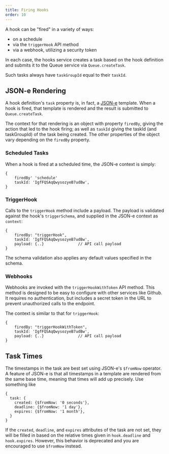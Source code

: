 ```yaml
---
title: Firing Hooks
order: 10
---
```


A hook can be "fired" in a variety of ways:

 * on a schedule
 * via the `triggerHook` API method
 * via a webhook, utilizing a security token

In each case, the hooks service creates a task based on the hook definition and
submits it to the Queue service via `Queue.createTask`.

Such tasks always have `taskGroupId` equal to their `taskId`.

## JSON-e Rendering

A hook definition's `task` property is, in fact, a
[JSON-e](https://taskcluster.github.io/json-e/) template.  When a hook is
fired, that template is rendered and the result is submitted to
`Queue.createTask`.

The context for that rendering is an object with property `firedBy`, giving the
action that led to the hook firing; as well as `taskId` giving the taskId (and
taskGroupId) of the task being created. The other properties of the object vary
depending on the `firedBy` property.

### Scheduled Tasks

When a hook is fired at a scheduled time, the JSON-e context is simply:

```
{
    firedBy' 'schedule'
    taskId: 'IgfFQSAqQwysozyeB7udBw',
}
```

### TriggerHook

Calls to the `triggerHook` method include a payload. The payload is validated
against the hook's `triggerSchema`, and supplied in the JSON-e context as
`context`:

```
{
    firedBy: "triggerHook",
    taskId: 'IgfFQSAqQwysozyeB7udBw',
    payload: {..}               // API call payload
}
```

The schema validation also applies any default values specified in the schema.

### Webhooks

Webhooks are invoked with the `triggerHookWithToken` API method. This method is
designed to be easy to configure with other services like Github.  It requires
no authentication, but includes a secret token in the URL to prevent
unauthorized calls to the endpoint.

The context is similar to that for `triggerHook`:

```
{
    firedBy: "triggerHookWithToken",
    taskId: 'IgfFQSAqQwysozyeB7udBw',
    payload: {..}               // API call payload
}
```

## Task Times

The timestamps in the task are best set using JSON-e's `$fromNow` operator.
A feature of JSON-e is that all timestamps in a template are rendered from the
same base time, meaning that times will add up precisely.  Use something like

```
{
  task: {
    created: {$fromNow: '0 seconds'},
    deadline: {$fromNow: '1 day'},
    expires: {$fromNow: '1 month'},
  }
}
```

If the `created`, `deadline`, and `expires` attributes of the task are not set,
they will be filled in based on the relative times given in `hook.deadline` and
`hook.expires`.  However, this behavior is deprecated and you are encouraged to
use `$fromNow` instead.
